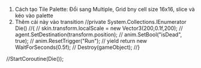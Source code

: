 1. Cách tạo Tile Palette: Đổi sang Multiple, Grid bny cell size 16x16, slice và kéo vào palette
2. Thêm cái này vào transition
//private System.Collections.IEnumerator Die()
//{
//    skin.transform.localScale = new Vector3(200,0.1f,200);
//    agent.SetDestination(transform.position);
//    anim.SetBool("isDead", true);
//    anim.ResetTrigger("Run");
//    yield return new WaitForSeconds(0.5f);
//    Destroy(gameObject);
//}


//StartCoroutine(Die());
